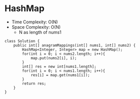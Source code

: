 # HashMap
* Time Complexity: O(N)
* Space Complexity: O(N)
	* N as length of nums1
```
class Solution {
    public int[] anagramMappings(int[] nums1, int[] nums2) {
        HashMap<Integer, Integer> map = new HashMap();
        for(int i = 0; i < nums2.length; i++){
            map.put(nums2[i], i);
        }
        int[] res = new int[nums1.length];
        for(int i = 0; i < nums1.length; i++){
            res[i] = map.get(nums1[i]);
        }
        return res;
    }
}
```